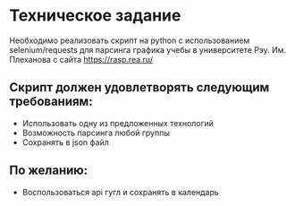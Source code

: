 # Техническое задание
Необходимо реализовать скрипт на python с использованием selenium/requests для парсинга графика учебы в университете Рэу. Им. Плеханова с сайта https://rasp.rea.ru/
## Скрипт должен удовлетворять следующим требованиям:
- Использовать одну из предложенных технологий
- Возможность парсинга любой группы
- Сохранять в json файл
## По желанию:
- Воспользоваться api гугл и сохранять в календарь
